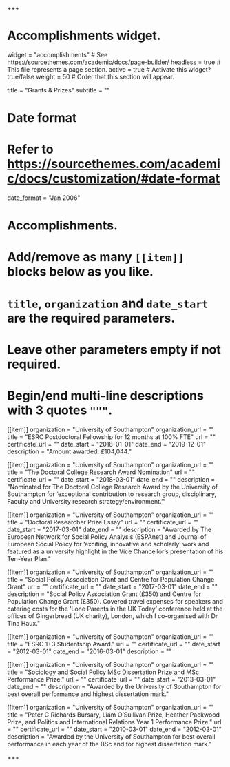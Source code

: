 +++
# Accomplishments widget.
widget = "accomplishments"  # See https://sourcethemes.com/academic/docs/page-builder/
headless = true  # This file represents a page section.
active = true  # Activate this widget? true/false
weight = 50  # Order that this section will appear.

title = "Grants & Prizes"
subtitle = ""

# Date format
#   Refer to https://sourcethemes.com/academic/docs/customization/#date-format
date_format = "Jan 2006"

# Accomplishments.
#   Add/remove as many `[[item]]` blocks below as you like.
#   `title`, `organization` and `date_start` are the required parameters.
#   Leave other parameters empty if not required.
#   Begin/end multi-line descriptions with 3 quotes `"""`.

[[item]]
  organization = "University of Southampton"
  organization_url = ""
  title = "ESRC Postdoctoral Fellowship for 12 months at 100% FTE"
  url = ""
  certificate_url = ""
  date_start = "2018-01-01"
  date_end = "2019-12-01"
  description = "Amount awarded: £104,044."

[[item]]
  organization = "University of Southampton"
  organization_url = ""
  title = "The Doctoral College Research Award Nomination"
  url = ""
  certificate_url = ""
  date_start = "2018-03-01"
  date_end = ""
  description = "Nominated for The Doctoral College Research Award by the University of Southampton for ‘exceptional contribution to research group, disciplinary, Faculty and University research strategy/environment.’"

[[item]]
  organization = "University of Southampton"
  organization_url = ""
  title = "Doctoral Researcher Prize Essay"
  url = ""
  certificate_url = ""
  date_start = "2017-03-01"
  date_end = ""
  description = "Awarded by The European Network for Social Policy Analysis (ESPAnet) and Journal of European Social Policy for ‘exciting, innovative and scholarly’ work and featured as a university highlight in the Vice Chancellor’s presentation of his Ten-Year Plan."

[[item]]
  organization = "University of Southampton"
  organization_url = ""
  title = "Social Policy Association Grant and Centre for Population Change Grant"
  url = ""
  certificate_url = ""
  date_start = "2017-03-01"
  date_end = ""
  description = "Social Policy Association Grant (£350) and Centre for Population Change Grant (£350). Covered travel expenses for speakers and catering costs for the ‘Lone Parents in the UK Today’ conference held at the offices of Gingerbread (UK charity), London, which I co-organised with Dr Tina Haux."

[[item]]
  organization = "University of Southampton"
  organization_url = ""
  title = "ESRC 1+3 Studentship Award."
  url = ""
  certificate_url = ""
  date_start = "2012-03-01"
  date_end = "2016-03-01"
  description = ""

[[item]]
  organization = "University of Southampton"
  organization_url = ""
  title = "Sociology and Social Policy MSc Dissertation Prize and MSc Performance Prize."
  url = ""
  certificate_url = ""
  date_start = "2013-03-01"
  date_end = ""
  description = "Awarded by the University of Southampton for best overall performance and highest dissertation mark."
 
[[item]]
  organization = "University of Southampton"
  organization_url = ""
  title = "Peter G Richards Bursary, Liam O’Sullivan Prize, Heather Packwood Prize, and Politics and International Relations Year 1 Performance Prize."
  url = ""
  certificate_url = ""
  date_start = "2010-03-01"
  date_end = "2012-03-01"
  description = "Awarded by the University of Southampton for best overall performance in each year of the BSc and for highest dissertation mark." 

+++
